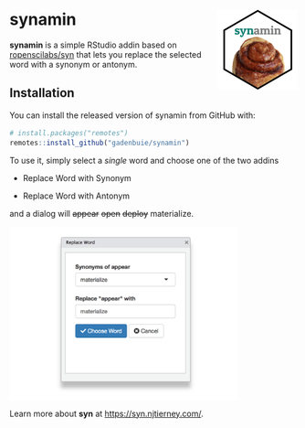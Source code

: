 # synamin <img src="man/figures/logo.png" align="right" height=140/>

**synamin** is a simple RStudio addin based on [ropenscilabs/syn](https://github.com/ropenscilabs/syn) that lets you replace the selected word with a synonym or antonym.

## Installation

You can install the released version of synamin from GitHub with:

``` r
# install.packages("remotes")
remotes::install_github("gadenbuie/synamin")
```

To use it, simply select a _single_ word and choose one of the two addins

- Replace Word with Synonym

- Replace Word with Antonym

and a dialog will ~~appear~~ ~~open~~ ~~deploy~~ materialize.

<img src="man/figures/addin-screenshot.png" align="center" width="400px"/>

Learn more about **syn** at <https://syn.njtierney.com/>.
